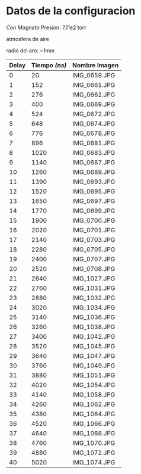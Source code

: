 # Datos de la configuracion
*Con Magneto*
Presion: 7.11e2 torr 

atmosfera de aire 

radio del aro: ~1mm 

| Delay | Tiempo _(ns)_ | Nombre Imagen |
| --- | --- | --- |
| 0 | 20 | IMG_0659.JPG |
| 1 | 152 | IMG_0661.JPG |
| 2 | 276 | IMG_0662.JPG |
| 3 | 400 | IMG_0669.JPG |
| 4 | 524 | IMG_0672.JPG |
| 5 | 648 | IMG_0674.JPG |
| 6 | 776 | IMG_0678.JPG |
| 7 | 896 | IMG_0681.JPG |
| 8 | 1020 | IMG_0683.JPG |
| 9 | 1140 | IMG_0687.JPG |
| 10 | 1260 | IMG_0689.JPG |
| 11 | 1390 | IMG_0693.JPG |
| 12 | 1520 | IMG_0695.JPG |
| 13 | 1650 | IMG_0697.JPG |
| 14 | 1770 | IMG_0699.JPG |
| 15 | 1900 | IMG_0700.JPG |
| 16 | 2020 | IMG_0701.JPG |
| 17 | 2140 | IMG_0703.JPG |
| 18 | 2280 | IMG_0705.JPG |
| 19 | 2400 | IMG_0707.JPG |
| 20 | 2520 | IMG_0708.JPG |
| 21 | 2640 | IMG_1027.JPG |
| 22 | 2760 | IMG_1031.JPG |
| 23 | 2880 | IMG_1032.JPG |
| 24 | 3020 | IMG_1034.JPG |
| 25 | 3140 | IMG_1036.JPG |
| 26 | 3260 | IMG_1038.JPG |
| 27 | 3400 | IMG_1042.JPG |
| 28 | 3520 | IMG_1045.JPG |
| 29 | 3640 | IMG_1047.JPG |
| 30 | 3760 | IMG_1049.JPG |
| 31 | 3880 | IMG_1051.JPG |
| 32 | 4020 | IMG_1054.JPG |
| 33 | 4140 | IMG_1058.JPG |
| 34 | 4260 | IMG_1062.JPG |
| 35 | 4380 | IMG_1064.JPG |
| 36 | 4520 | IMG_1066.JPG |
| 37 | 4640 | IMG_1068.JPG |
| 38 | 4760 | IMG_1070.JPG |
| 39 | 4880 | IMG_1072.JPG |
| 40 | 5020 | IMG_1074.JPG |

